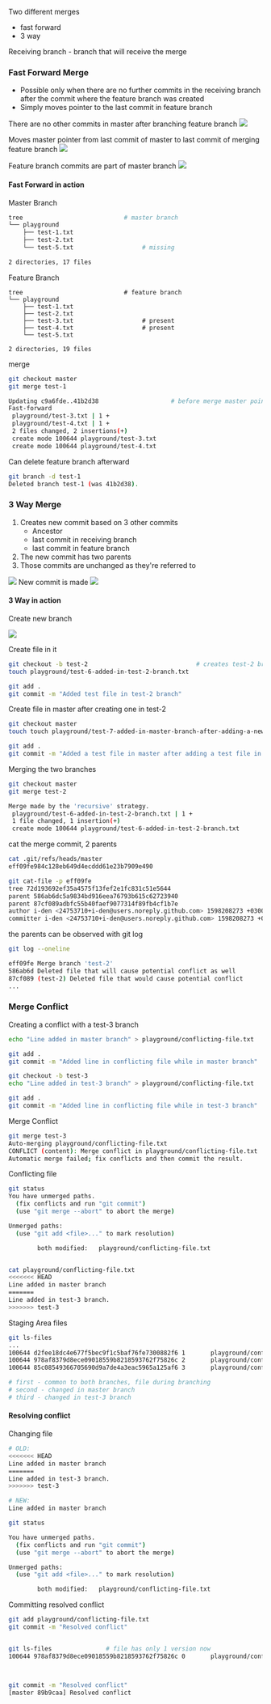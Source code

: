 Two different merges
 - fast forward
 - 3 way

Receiving branch - branch that will receive the merge
 
### Fast Forward Merge
 - Possible only when there are no further commits in the receiving branch after the commit where the feature branch was created
 - Simply moves pointer to the last commit in feature branch
 
There are no other commits in master after branching feature branch
<img src="https://raw.githubusercontent.com/i-den/git/master/pictures/FAST-FORWARD-1.PNG">

Moves master pointer from last commit of master to last commit of merging feature branch
<img src="https://raw.githubusercontent.com/i-den/git/master/pictures/FAST-FORWARD-2.PNG">

Feature branch commits are part of master branch
<img src="https://raw.githubusercontent.com/i-den/git/master/pictures/FAST-FORWARD-3.PNG">

#### Fast Forward in action
Master Branch
```bash
tree                            # master branch
└── playground
    ├── test-1.txt
    ├── test-2.txt
    └── test-5.txt                   # missing

2 directories, 17 files
```

Feature Branch
```
tree                            # feature branch
└── playground
    ├── test-1.txt
    ├── test-2.txt
    ├── test-3.txt                   # present
    ├── test-4.txt                   # present
    └── test-5.txt

2 directories, 19 files
```
merge
```bash
git checkout master
git merge test-1

Updating c9a6fde..41b2d38                    # before merge master points to c9a6fde, after merge to 41b2d38
Fast-forward
 playground/test-3.txt | 1 +
 playground/test-4.txt | 1 +
 2 files changed, 2 insertions(+)
 create mode 100644 playground/test-3.txt
 create mode 100644 playground/test-4.txt
```

Can delete feature branch afterward
```bash
git branch -d test-1
Deleted branch test-1 (was 41b2d38).
```

### 3 Way Merge
 1. Creates new commit based on 3 other commits
    - Ancestor
    - last commit in receiving branch
    - last commit in feature branch
 2. The new commit has two parents
 3. Those commits are unchanged as they're referred to

<img src="https://raw.githubusercontent.com/i-den/git/master/pictures/3-WAY-1.PNG">
New commit is made
<img src="https://raw.githubusercontent.com/i-den/git/master/pictures/3-WAY-2.PNG">

#### 3 Way in action
Create new branch

<img src="https://raw.githubusercontent.com/i-den/git/master/pictures/3-WAY-3.PNG">

Create file in it
```bash
git checkout -b test-2                              # creates test-2 branch
touch playground/test-6-added-in-test-2-branch.txt

git add .
git commit -m "Added test file in test-2 branch"
```

Create file in master after creating one in test-2
```bash
git checkout master
touch touch playground/test-7-added-in-master-branch-after-adding-a-new-file-in-test-2-branch.txt      # eee Macarena

git add .
git commit -m "Added a test file in master after adding a test file in test-2"
```

Merging the two branches
```bash
git checkout master
git merge test-2

Merge made by the 'recursive' strategy.
 playground/test-6-added-in-test-2-branch.txt | 1 +
 1 file changed, 1 insertion(+)
 create mode 100644 playground/test-6-added-in-test-2-branch.txt
```

cat the merge commit, 2 parents
```bash
cat .git/refs/heads/master
eff09fe984c128eb649d4ecddd61e23b7909e490

git cat-file -p eff09fe
tree 72d193692ef35a4575f13fef2e1fc831c51e5644
parent 586ab6dc5a9834bd916eea76793b615c62723940
parent 87cf089adbfc55b40faef9077314f89fb4cf1b7e
author i-den <24753710+i-den@users.noreply.github.com> 1598208273 +0300
committer i-den <24753710+i-den@users.noreply.github.com> 1598208273 +0300
```

the parents can be observed with git log
```bash
git log --oneline

eff09fe Merge branch 'test-2'
586ab6d Deleted file that will cause potential conflict as well
87cf089 (test-2) Deleted file that would cause potential conflict
...
```

### Merge Conflict
Creating a conflict with a test-3 branch

```bash
echo "Line added in master branch" > playground/conflicting-file.txt

git add .
git commit -m "Added line in conflicting file while in master branch"

git checkout -b test-3
echo "Line added in test-3 branch" > playground/conflicting-file.txt

git add .
git commit -m "Added line in conflicting file while in test-3 branch"
```

Merge Conflict
```bash
git merge test-3
Auto-merging playground/conflicting-file.txt
CONFLICT (content): Merge conflict in playground/conflicting-file.txt
Automatic merge failed; fix conflicts and then commit the result.
```

Conflicting file
```bash
git status
You have unmerged paths.
  (fix conflicts and run "git commit")
  (use "git merge --abort" to abort the merge)

Unmerged paths:
  (use "git add <file>..." to mark resolution)

        both modified:   playground/conflicting-file.txt


cat playground/conflicting-file.txt
<<<<<<< HEAD
Line added in master branch
=======
Line added in test-3 branch.
>>>>>>> test-3
```

Staging Area files
```bash
git ls-files
...
100644 d2fee18dc4e677f5bec9f1c5baf76fe7300882f6 1       playground/conflicting-file.txt
100644 978af8379d8ece09018559b8218593762f75826c 2       playground/conflicting-file.txt
100644 85c08549366705690d9a7de4a3eac5965a125af6 3       playground/conflicting-file.txt

# first - common to both branches, file during branching
# second - changed in master branch
# third - changed in test-3 branch
```

#### Resolving conflict
Changing file
```bash
# OLD:
<<<<<<< HEAD
Line added in master branch
=======
Line added in test-3 branch.
>>>>>>> test-3

# NEW:
Line added in master branch
```

```bash
git status

You have unmerged paths.
  (fix conflicts and run "git commit")
  (use "git merge --abort" to abort the merge)

Unmerged paths:
  (use "git add <file>..." to mark resolution)

        both modified:   playground/conflicting-file.txt
```

Committing resolved conflict
```bash
git add playground/conflicting-file.txt
git commit -m "Resolved conflict"


git ls-files               # file has only 1 version now
100644 978af8379d8ece09018559b8218593762f75826c 0       playground/conflicting-file.txt



git commit -m "Resolved conflict"
[master 89b9caa] Resolved conflict
```
